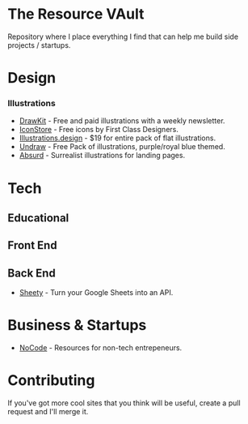 # The Resource VAult

Repository where I place everything I find that can help me build side projects / startups.

# Design

### Illustrations

- [DrawKit](https://www.drawkit.io/) - Free and paid illustrations with a weekly newsletter.
- [IconStore](https://iconstore.co/) - Free icons by First Class Designers.
- [Illustrations.design](https://illustrations.design/) - \$19 for entire pack of flat illustrations.
- [Undraw](https://undraw.co/illustrations) - Free Pack of illustrations, purple/royal blue themed.
- [Absurd](https://absurd.design/) - Surrealist illustrations for landing pages.

# Tech

## Educational

## Front End

## Back End

- [Sheety](https://sheety.co/) - Turn your Google Sheets into an API.

# Business & Startups

- [NoCode](https://www.nocode.tech/) - Resources for non-tech entrepeneurs.

# Contributing

If you've got more cool sites that you think will be useful, create a pull request and I'll merge it.
